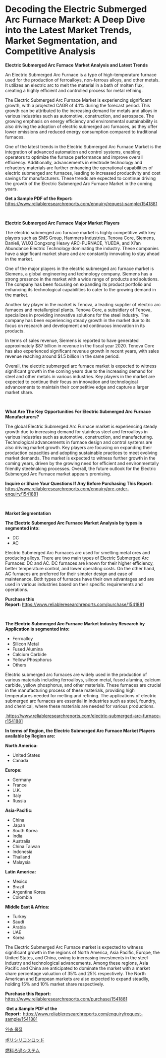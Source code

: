 <p><h1>Decoding the Electric Submerged Arc Furnace Market: A Deep Dive into the Latest Market Trends, Market Segmentation, and Competitive Analysis</h1></p><p><strong>Electric Submerged Arc Furnace Market Analysis and Latest Trends</strong></p>
<p><p>An Electric Submerged Arc Furnace is a type of high-temperature furnace used for the production of ferroalloys, non-ferrous alloys, and other metals. It utilizes an electric arc to melt the material in a bath of molten flux, creating a highly efficient and controlled process for metal refining.</p><p>The Electric Submerged Arc Furnace Market is experiencing significant growth, with a projected CAGR of 4.1% during the forecast period. This growth can be attributed to the increasing demand for metals and alloys in various industries such as automotive, construction, and aerospace. The growing emphasis on energy efficiency and environmental sustainability is also driving the adoption of electric submerged arc furnaces, as they offer lower emissions and reduced energy consumption compared to traditional furnaces.</p><p>One of the latest trends in the Electric Submerged Arc Furnace Market is the integration of advanced automation and control systems, enabling operators to optimize the furnace performance and improve overall efficiency. Additionally, advancements in electrode technology and refractory materials are further enhancing the operational capabilities of electric submerged arc furnaces, leading to increased productivity and cost savings for manufacturers. These trends are expected to continue driving the growth of the Electric Submerged Arc Furnace Market in the coming years.</p></p>
<p><strong>Get a Sample PDF of the Report:&nbsp;</strong> <a href="https://www.reliableresearchreports.com/enquiry/request-sample/1541881">https://www.reliableresearchreports.com/enquiry/request-sample/1541881</a></p>
<p>&nbsp;</p>
<p><strong>Electric Submerged Arc Furnace Major Market Players</strong></p>
<p><p>The electric submerged arc furnace market is highly competitive with key players such as SMS Group, Hammers Industries, Tenova Core, Siemens, Danieli, WUXI Dongxong Heavy ARC-FURNACE, YUEDA, and Xi’an Abundance Electric Technology dominating the industry. These companies have a significant market share and are constantly innovating to stay ahead in the market.</p><p>One of the major players in the electric submerged arc furnace market is Siemens, a global engineering and technology company. Siemens has a strong presence in the market with a wide range of products and solutions. The company has been focusing on expanding its product portfolio and enhancing its technological capabilities to cater to the growing demand in the market.</p><p>Another key player in the market is Tenova, a leading supplier of electric arc furnaces and metallurgical plants. Tenova Core, a subsidiary of Tenova, specializes in providing innovative solutions for the steel industry. The company has been experiencing steady growth in the market due to its focus on research and development and continuous innovation in its products.</p><p>In terms of sales revenue, Siemens is reported to have generated approximately $87 billion in revenue in the fiscal year 2020. Tenova Core has also experienced significant revenue growth in recent years, with sales revenue reaching around $1.5 billion in the same period.</p><p>Overall, the electric submerged arc furnace market is expected to witness significant growth in the coming years due to the increasing demand for steel and other metals in various industries. Key players in the market are expected to continue their focus on innovation and technological advancements to maintain their competitive edge and capture a larger market share.</p></p>
<p>&nbsp;</p>
<p><strong>What Are The Key Opportunities For Electric Submerged Arc Furnace Manufacturers?</strong></p>
<p><p>The global Electric Submerged Arc Furnace market is experiencing steady growth due to increasing demand for stainless steel and ferroalloys in various industries such as automotive, construction, and manufacturing. Technological advancements in furnace design and control systems are also driving market growth. Key players are focusing on expanding their production capacities and adopting sustainable practices to meet evolving market demands. The market is expected to witness further growth in the coming years, driven by the growing need for efficient and environmentally friendly steelmaking processes. Overall, the future outlook for the Electric Submerged Arc Furnace market appears promising.</p></p>
<p><strong>Inquire or Share Your Questions If Any Before Purchasing This Report:</strong> <a href="https://www.reliableresearchreports.com/enquiry/pre-order-enquiry/1541881">https://www.reliableresearchreports.com/enquiry/pre-order-enquiry/1541881</a></p>
<p>&nbsp;</p>
<p><strong>Market Segmentation</strong></p>
<p><strong>The Electric Submerged Arc Furnace Market Analysis by types is segmented into:</strong></p>
<p><ul><li>DC</li><li>AC</li></ul></p>
<p><p>Electric Submerged Arc Furnaces are used for smelting metal ores and producing alloys. There are two main types of Electric Submerged Arc Furnaces: DC and AC. DC furnaces are known for their higher efficiency, better temperature control, and lower operating costs. On the other hand, AC furnaces are preferred for their simpler design and ease of maintenance. Both types of furnaces have their own advantages and are used in various industries based on their specific requirements and operations.</p></p>
<p><strong>Purchase this Report:&nbsp;</strong><a href="https://www.reliableresearchreports.com/purchase/1541881">https://www.reliableresearchreports.com/purchase/1541881</a></p>
<p>&nbsp;</p>
<p><strong>The Electric Submerged Arc Furnace Market Industry Research by Application is segmented into:</strong></p>
<p><ul><li>Ferroalloy</li><li>Silicon Metal</li><li>Fused Alumina</li><li>Calcium Carbide</li><li>Yellow Phosphorus</li><li>Others</li></ul></p>
<p><p>Electric submerged arc furnaces are widely used in the production of various materials including ferroalloys, silicon metal, fused alumina, calcium carbide, yellow phosphorus, and other materials. These furnaces are crucial in the manufacturing process of these materials, providing high temperatures needed for melting and refining. The applications of electric submerged arc furnaces are essential in industries such as steel, foundry, and chemical, where these materials are needed for various productions.</p></p>
<p><a href="https://www.reliableresearchreports.com/electric-submerged-arc-furnace-r1541881">&nbsp;https://www.reliableresearchreports.com/electric-submerged-arc-furnace-r1541881</a></p>
<p><strong>In terms of Region, the Electric Submerged Arc Furnace Market Players available by Region are:</strong></p>
<p>
    <p> <strong> North America: </strong>
        <ul>
            <li>United States</li>
            <li>Canada</li>
        </ul>
        </p> 
    <p> <strong> Europe: </strong>
        <ul>
            <li>Germany</li>
            <li>France</li>
            <li>U.K.</li>
            <li>Italy</li>
            <li>Russia</li>
        </ul>
        </p> 
    <p> <strong> Asia-Pacific: </strong>
        <ul>
            <li>China</li>
            <li>Japan</li>
            <li>South Korea</li>
            <li>India</li>
            <li>Australia</li>
            <li>China Taiwan</li>
            <li>Indonesia</li>
            <li>Thailand</li>
            <li>Malaysia</li>
        </ul>
        </p> 
    <p> <strong> Latin America: </strong>
        <ul>
            <li>Mexico</li>
            <li>Brazil</li>
            <li>Argentina Korea</li>
            <li>Colombia</li>
        </ul>
        </p> 
    <p> <strong> Middle East & Africa: </strong>
        <ul>
            <li>Turkey</li>
            <li>Saudi</li>
            <li>Arabia</li>
            <li>UAE</li>
            <li>Korea</li>
        </ul>
    </p>
    </p>
<p><p>The Electric Submerged Arc Furnace market is expected to witness significant growth in the regions of North America, Asia Pacific, Europe, the United States, and China, owing to increasing investments in the steel industry and technological advancements. Among these regions, Asia Pacific and China are anticipated to dominate the market with a market share percentage valuation of 35% and 25% respectively. The North American and European markets are also expected to expand steadily, holding 15% and 10% market share respectively.</p></p>
<p><strong>Purchase this Report: </strong><a href="https://www.reliableresearchreports.com/purchase/1541881">https://www.reliableresearchreports.com/purchase/1541881</a></p>
<p>&nbsp;<strong>Get a Sample PDF of the Report:&nbsp;&nbsp;</strong><a href="https://www.reliableresearchreports.com/enquiry/request-sample/1541881">https://www.reliableresearchreports.com/enquiry/request-sample/1541881</a></p>
<p><strong></strong></p>
<p><p><a href="https://medium.com/@seanturner6262/%EB%B2%84%ED%8D%BC-%EB%AC%BC%EC%A7%88-%EC%8B%9C%EC%9E%A5-%EC%8B%9C%EC%9E%A5-cagr-%EC%8B%9C%EC%9E%A5-%EB%8F%99%ED%96%A5-%EB%B0%8F-%EC%84%B1%EC%9E%A5-%EC%A0%84%EB%9E%B5%EC%97%90-%EB%8C%80%ED%95%9C-%ED%86%B5%EC%B0%B0%EB%A0%A5-df5adf2c53d6">완충 물질</a></p><p><a href="https://medium.com/@josephmiller1959/%E3%83%9D%E3%83%AA%E3%82%B7%E3%83%AA%E3%82%B3%E3%83%B3%E3%83%AD%E3%83%83%E3%83%89%E5%B8%82%E5%A0%B4%E5%B1%95%E6%9C%9B-%E6%A5%AD%E7%95%8C%E6%A6%82%E8%A6%81%E3%81%A8%E4%BA%88%E6%B8%AC-2024%E5%B9%B4%E3%81%8B%E3%82%892031%E5%B9%B4-340849fea2b1">ポリシリコンロッド</a></p><p><a href="https://medium.com/@jarredmertz53/%E7%87%83%E6%96%99%E3%82%8D%E9%81%8E%E3%82%B7%E3%82%B9%E3%83%86%E3%83%A0%E3%81%AE%E5%B8%82%E5%A0%B4%E3%82%B7%E3%82%A7%E3%82%A2%E3%81%AE%E9%80%B2%E5%8C%96%E3%81%A8%E5%B8%82%E5%A0%B4%E6%88%90%E9%95%B7%E5%8B%95%E5%90%91-2024%E5%B9%B4-2031%E5%B9%B4-7c1a19a464b6">燃料ろ過システム</a></p></p>
